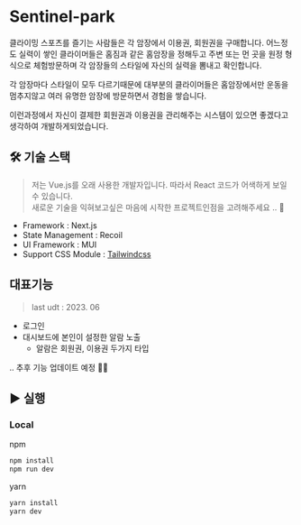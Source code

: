 # Sentinel-park

클라이밍 스포츠를 즐기는 사람들은 각 암장에서 이용권, 회원권을 구매합니다.
어느정도 실력이 쌓인 클라이머들은 홈짐과 같은 홈암장을 정해두고 주변 또는 먼 곳을 원정 형식으로 체험방문하며 각 암장들의 스타일에 자신의 실력을 뽐내고 확인합니다.

각 암장마다 스타일이 모두 다르기때문에 대부분의 클라이머들은 홈암장에서만 운동을 멈추지않고 여러 유명한 암장에 방문하면서 경험을 쌓습니다.

이런과정에서 자신이 결제한 회원권과 이용권을 관리해주는 시스템이 있으면 좋겠다고 생각하여 개발하게되었습니다.

## 🛠 기술 스택

> 저는 Vue.js를 오래 사용한 개발자입니다. 따라서 React 코드가 어색하게 보일 수 있습니다.  
> 새로운 기술을 익혀보고싶은 마음에 시작한 프로젝트인점을 고려해주세요 .. 🙏

- Framework : Next.js
- State Management : Recoil
- UI Framework : MUI
- Support CSS Module : [Tailwindcss](https://tailwindcss.com/docs/guides/nextjs)

## 대표기능

> last udt : 2023. 06

- 로그인
- 대시보드에 본인이 설정한 알람 노출
  - 알람은 회원권, 이용권 두가지 타입

.. 추후 기능 업데이트 예정 🧑‍💻

## ▶️ 실행

### Local

npm  

```bash
npm install
npm run dev
```

yarn

```bash
yarn install
yarn dev
```
